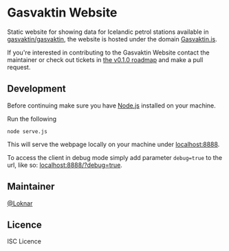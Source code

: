 
# Gasvaktin Website

Static website for showing data for Icelandic petrol stations available in [gasvaktin/gasvaktin](https://github.com/gasvaktin/gasvaktin), the website is hosted under the domain [Gasvaktin.is](https://gasvaktin.is/).

If you're interested in contributing to the Gasvaktin Website contact the maintainer or check out tickets in [the v0.1.0 roadmap](https://github.com/gasvaktin/gasvaktin.github.io/projects/1) and make a pull request.

## Development

Before continuing make sure you have [Node.js](https://nodejs.org/en/) installed on your machine.

Run the following

	node serve.js

This will serve the webpage locally on your machine under [localhost:8888](http://localhost:8888/).

To access the client in debug mode simply add parameter `debug=true` to the url, like so: [localhost:8888/?debug=true](http://localhost:8888/?debug=true).

## Maintainer

[@Loknar](https://github.com/Loknar/)

## Licence

ISC Licence

